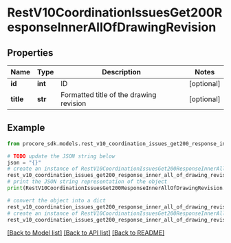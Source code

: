 # RestV10CoordinationIssuesGet200ResponseInnerAllOfDrawingRevision


## Properties

Name | Type | Description | Notes
------------ | ------------- | ------------- | -------------
**id** | **int** | ID | [optional] 
**title** | **str** | Formatted title of the drawing revision | [optional] 

## Example

```python
from procore_sdk.models.rest_v10_coordination_issues_get200_response_inner_all_of_drawing_revision import RestV10CoordinationIssuesGet200ResponseInnerAllOfDrawingRevision

# TODO update the JSON string below
json = "{}"
# create an instance of RestV10CoordinationIssuesGet200ResponseInnerAllOfDrawingRevision from a JSON string
rest_v10_coordination_issues_get200_response_inner_all_of_drawing_revision_instance = RestV10CoordinationIssuesGet200ResponseInnerAllOfDrawingRevision.from_json(json)
# print the JSON string representation of the object
print(RestV10CoordinationIssuesGet200ResponseInnerAllOfDrawingRevision.to_json())

# convert the object into a dict
rest_v10_coordination_issues_get200_response_inner_all_of_drawing_revision_dict = rest_v10_coordination_issues_get200_response_inner_all_of_drawing_revision_instance.to_dict()
# create an instance of RestV10CoordinationIssuesGet200ResponseInnerAllOfDrawingRevision from a dict
rest_v10_coordination_issues_get200_response_inner_all_of_drawing_revision_from_dict = RestV10CoordinationIssuesGet200ResponseInnerAllOfDrawingRevision.from_dict(rest_v10_coordination_issues_get200_response_inner_all_of_drawing_revision_dict)
```
[[Back to Model list]](../README.md#documentation-for-models) [[Back to API list]](../README.md#documentation-for-api-endpoints) [[Back to README]](../README.md)


